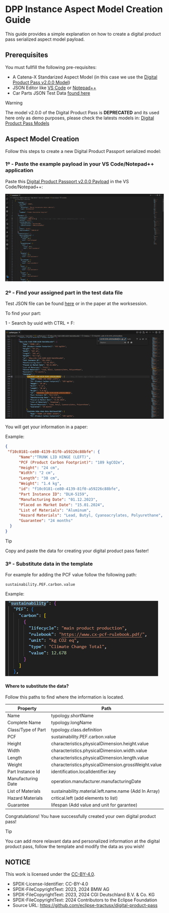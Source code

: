 <!-- 
  Tractus-X - Digital Product Passport Application 
 
  Copyright (c) 2022, 2024 BMW AG, Henkel AG & Co. KGaA
  Copyright (c) 2023, 2024 CGI Deutschland B.V. & Co. KG
  Copyright (c) 2022, 2024 Contributors to the Eclipse Foundation

  See the NOTICE file(s) distributed with this work for additional
  information regarding copyright ownership.
 
  This program and the accompanying materials are made available under the
  terms of the Apache License, Version 2.0 which is available at
  https://www.apache.org/licenses/LICENSE-2.0.
 
  Unless required by applicable law or agreed to in writing, software
  distributed under the License is distributed on an "AS IS" BASIS
  WITHOUT WARRANTIES OR CONDITIONS OF ANY KIND,
  either express or implied. See the
  License for the specific language govern in permissions and limitations
  under the License.
 
  SPDX-License-Identifier: Apache-2.0
-->

# DPP Instance Aspect Model Creation Guide

This guide provides a simple explanation on how to create a digital product pass serialized aspect model payload.

## Prerequisites

You must fullfill the following pre-requisites:

- A Catena-X Standarized Aspect Model (in this case we use the [Digital Product Pass v2.0.0 Model](https://github.com/eclipse-tractusx/sldt-semantic-models/tree/main/io.catenax.generic.digital_product_passport/2.0.0))
- JSON Editor like [VS Code](https://code.visualstudio.com/) or [Notepad++](https://notepad-plus-plus.org/downloads/)
- Car Parts JSON Test Data [found here](./resources/test-data/carParts.json)

>[!WARNING]
>
> The model v2.0.0 of the Digital Product Pass is **DEPRECATED** and its used here only as demo purposes, please check the latests models in: [Digital Product Pass Models](https://github.com/eclipse-tractusx/sldt-semantic-modelstree/main/io.catenax.generic.digital_product_passport)


## Aspect Model Creation

Follow this steps to create a new Digital Product Passport serialized model:

### 1º - Paste the example payload in your VS Code/Notepad++ application

Paste this [Digital Product Passport v2.0.0 Payload](./resources/payloads/example.json) in the VS Code/Notepad++:

![DPP Example](./resources/screenshots/dpp-example.png)


### 2º - Find your assigned part in the test data file

Test JSON file can be found [here](./resources/test-data/carParts.json) or in the paper at the worksession.

To find your part:

1 - Search by uuid with CTRL + F:

![search id](./resources/screenshots/idsearch.png)

You will get your information in a paper:

Example:

```json
{
 "f10c0181-ce80-4139-81f0-a59226c88bfe": {
      "Name":"TRUNK LID HINGE (LEFT)",
      "PCF (Product Carbon Footprint)": "189 kgCO2e",
      "Height": "24 cm",
      "Width": "2 cm",
      "Length": "38 cm",
      "Weight": "1.4 kg",
      "id": "f10c0181-ce80-4139-81f0-a59226c88bfe",
      "Part Instance ID": "DLH-5159",
      "Manufacturing Date": "01.12.2023",
      "Placed on Market Date": "15.01.2024",
      "List of Materials": "Aluminum",
      "Hazard Materials": "Lead, Butyl, Cyanoacrylates, Polyurethane",
      "Guarantee": "24 months"
  }
}

```

> [!TIP]
> Copy and paste the data for creating your digital product pass faster!


### 3º - Substitute data in the template

For example for adding the PCF value follow the following path:

```text
sustainability.PEF.carbon.value
```

Example:

![PCF](./resources/screenshots/pcf-update.png)


#### Where to substitute the data?

Follow this paths to find where the information is located.

| Property | Path |
| -------- | ----- |
| Name | typology.shortName |
| Complete Name | typology.longName |
| Class/Type of Part | typology.class.definition |
| PCF | sustainability.PEF.carbon.value |
|Height| characteristics.physicalDimension.height.value |
|Width| characteristics.physicalDimension.width.value|
|Length| characteristics.physicalDimension.length.value|
|Weight| characteristics.physicalDimension.grossWeight.value|
|Part Instance Id | identification.localIdentifier.key |
|Manufacturing Date |operation.manufacturer.manufacturingDate |
|List of Materials | sustainability.material.left.name.name (Add In Array)|
|Hazard Materials | critical.left (add elements to list) |
| Guarantee | lifespan (Add value and unit for garantee) |

Congratulations! You have successfully created your own digital product pass!

> [!TIP]
> You can add more relavant data and personalized information at the digital product pass, follow the template and modify the data as you wish!

## NOTICE

This work is licensed under the [CC-BY-4.0](https://creativecommons.org/licenses/by/4.0/legalcode).

- SPDX-License-Identifier: CC-BY-4.0
- SPDX-FileCopyrightText: 2023, 2024 BMW AG
- SPDX-FileCopyrightText: 2023, 2024 CGI Deutschland B.V. & Co. KG
- SPDX-FileCopyrightText: 2024 Contributors to the Eclipse Foundation
- Source URL: https://github.com/eclipse-tractusx/digital-product-pass